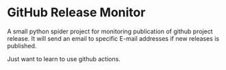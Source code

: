 # GitHub Release Monitor

A small python spider project for monitoring publication of  github project release.  It will send an email to specific E-mail addresses if new releases is published.

Just want to learn to use github actions.

